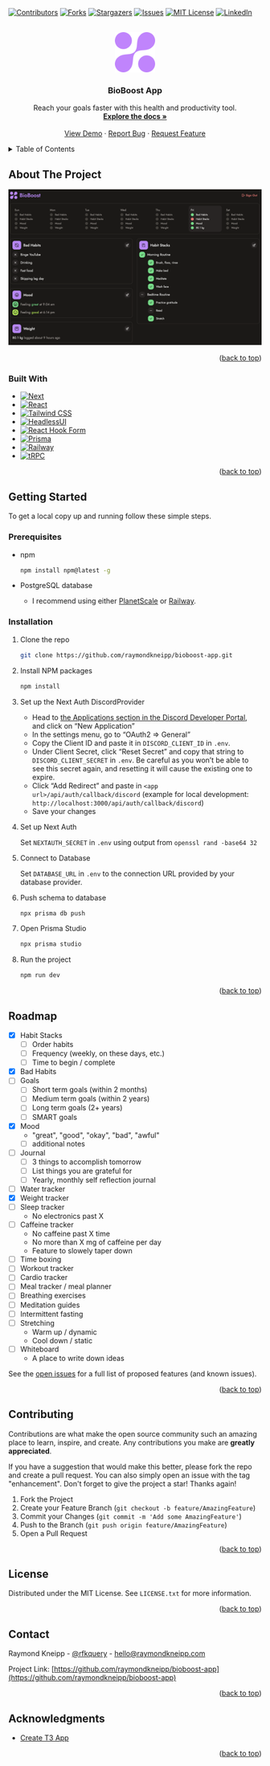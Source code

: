 <a name="readme-top"></a>

<!-- PROJECT SHIELDS -->

[![Contributors][contributors-shield]][contributors-url]
[![Forks][forks-shield]][forks-url]
[![Stargazers][stars-shield]][stars-url]
[![Issues][issues-shield]][issues-url]
[![MIT License][license-shield]][license-url]
[![LinkedIn][linkedin-shield]][linkedin-url]

<!-- PROJECT LOGO -->
<br />
<div align="center">
  <a href="https://github.com/raymondkneipp/bioboost-app">
    <img src="public/logo.svg" alt="Bioboost" width="80" height="80">
  </a>

<h3 align="center">BioBoost App</h3>

  <p align="center">
    Reach your goals faster with this health and productivity tool.
    <br />
    <a href="https://github.com/raymondkneipp/bioboost-app"><strong>Explore the docs »</strong></a>
    <br />
    <br />
    <a href="https://app.bioboost.fit">View Demo</a>
    ·
    <a href="https://github.com/raymondkneipp/bioboost-app/issues">Report Bug</a>
    ·
    <a href="https://github.com/raymondkneipp/bioboost-app/issues">Request Feature</a>
  </p>
</div>

<!-- TABLE OF CONTENTS -->
<details>
  <summary>Table of Contents</summary>
  <ol>
    <li>
      <a href="#about-the-project">About The Project</a>
      <ul>
        <li><a href="#built-with">Built With</a></li>
      </ul>
    </li>
    <li>
      <a href="#getting-started">Getting Started</a>
      <ul>
        <li><a href="#prerequisites">Prerequisites</a></li>
        <li><a href="#installation">Installation</a></li>
      </ul>
    </li>
    <li><a href="#roadmap">Roadmap</a></li>
    <li><a href="#contributing">Contributing</a></li>
    <li><a href="#license">License</a></li>
    <li><a href="#contact">Contact</a></li>
    <li><a href="#acknowledgments">Acknowledgments</a></li>
  </ol>
</details>

<!-- ABOUT THE PROJECT -->

## About The Project

[![BioBoost App Screenshot][product-screenshot]](https://app.bioboost.fit)

<p align="right">(<a href="#readme-top">back to top</a>)</p>

### Built With

- [![Next][next.js]][next-url]
- [![React][react.js]][react-url]
- [![Tailwind CSS][tailwindcss]][tailwindcss-url]
- [![HeadlessUI][headlessui]][headlessui-url]
- [![React Hook Form][reacthookform]][reacthookform-url]
- [![Prisma][prisma]][prisma-url]
- [![Railway][railway]][railway-url]
- [![tRPC][trpc]][trpc-url]

<p align="right">(<a href="#readme-top">back to top</a>)</p>

<!-- GETTING STARTED -->

## Getting Started

To get a local copy up and running follow these simple steps.

### Prerequisites

- npm

  ```sh
  npm install npm@latest -g
  ```

- PostgreSQL database
  - I recommend using either [PlanetScale](https://planetscale.com/) or [Railway](https://railway.app?referralCode=JMzfrz).

### Installation

1. Clone the repo

   ```sh
   git clone https://github.com/raymondkneipp/bioboost-app.git
   ```

2. Install NPM packages

   ```sh
   npm install
   ```

3. Set up the Next Auth DiscordProvider

   - Head to [the Applications section in the Discord Developer Portal](https://discord.com/developers/applications), and click on “New Application”
   - In the settings menu, go to “OAuth2 => General”
   - Copy the Client ID and paste it in `DISCORD_CLIENT_ID` in `.env`.
   - Under Client Secret, click “Reset Secret” and copy that string to `DISCORD_CLIENT_SECRET` in `.env`. Be careful as you won’t be able to see this secret again, and resetting it will cause the existing one to expire.
   - Click “Add Redirect” and paste in `<app url>/api/auth/callback/discord` (example for local development: `http://localhost:3000/api/auth/callback/discord`)
   - Save your changes

4. Set up Next Auth

   Set `NEXTAUTH_SECRET` in `.env` using output from `openssl rand -base64 32`

5. Connect to Database

   Set `DATABASE_URL` in `.env` to the connection URL provided by your database provider.

6. Push schema to database

   ```sh
   npx prisma db push
   ```

7. Open Prisma Studio

   ```sh
   npx prisma studio
   ```

8. Run the project

   ```sh
   npm run dev
   ```

<p align="right">(<a href="#readme-top">back to top</a>)</p>

<!-- ROADMAP -->

## Roadmap

- [x] Habit Stacks
  - [ ] Order habits
  - [ ] Frequency (weekly, on these days, etc.)
  - [ ] Time to begin / complete
- [x] Bad Habits
- [ ] Goals
  - [ ] Short term goals (within 2 months)
  - [ ] Medium term goals (within 2 years)
  - [ ] Long term goals (2+ years)
  - [ ] SMART goals
- [x] Mood
  - "great", "good", "okay", "bad", "awful"
  - [ ] additional notes
- [ ] Journal
  - [ ] 3 things to accomplish tomorrow
  - [ ] List things you are grateful for
  - [ ] Yearly, monthly self reflection journal
- [ ] Water tracker
- [x] Weight tracker
- [ ] Sleep tracker
  - No electronics past X
- [ ] Caffeine tracker
  - No caffeine past X time
  - No more than X mg of caffeine per day
  - Feature to slowely taper down
- [ ] Time boxing
- [ ] Workout tracker
- [ ] Cardio tracker
- [ ] Meal tracker / meal planner
- [ ] Breathing exercises
- [ ] Meditation guides
- [ ] Intermittent fasting
- [ ] Stretching
  - Warm up / dynamic
  - Cool down / static
- [ ] Whiteboard
  - A place to write down ideas

See the [open issues](https://github.com/raymondkneipp/bioboost-app/issues) for a full list of proposed features (and known issues).

<p align="right">(<a href="#readme-top">back to top</a>)</p>

<!-- CONTRIBUTING -->

## Contributing

Contributions are what make the open source community such an amazing place to learn, inspire, and create. Any contributions you make are **greatly appreciated**.

If you have a suggestion that would make this better, please fork the repo and create a pull request. You can also simply open an issue with the tag "enhancement".
Don't forget to give the project a star! Thanks again!

1. Fork the Project
2. Create your Feature Branch (`git checkout -b feature/AmazingFeature`)
3. Commit your Changes (`git commit -m 'Add some AmazingFeature'`)
4. Push to the Branch (`git push origin feature/AmazingFeature`)
5. Open a Pull Request

<p align="right">(<a href="#readme-top">back to top</a>)</p>

<!-- LICENSE -->

## License

Distributed under the MIT License. See `LICENSE.txt` for more information.

<p align="right">(<a href="#readme-top">back to top</a>)</p>

<!-- CONTACT -->

## Contact

Raymond Kneipp - [@rfkquery](https://twitter.com/twitter_handle) - hello@raymondkneipp.com

Project Link: [https://github.com/raymondkneipp/bioboost-app](https://github.com/raymondkneipp/bioboost-app)

<p align="right">(<a href="#readme-top">back to top</a>)</p>

<!-- ACKNOWLEDGMENTS -->

## Acknowledgments

- [Create T3 App](https://create.t3.gg/)

<p align="right">(<a href="#readme-top">back to top</a>)</p>

<!-- MARKDOWN LINKS & IMAGES -->
<!-- https://www.markdownguide.org/basic-syntax/#reference-style-links -->

[contributors-shield]: https://img.shields.io/github/contributors/raymondkneipp/bioboost-app.svg?style=for-the-badge
[contributors-url]: https://github.com/raymondkneipp/bioboost-app/graphs/contributors
[forks-shield]: https://img.shields.io/github/forks/raymondkneipp/bioboost-app.svg?style=for-the-badge
[forks-url]: https://github.com/raymondkneipp/bioboost-app/network/members
[stars-shield]: https://img.shields.io/github/stars/raymondkneipp/bioboost-app.svg?style=for-the-badge
[stars-url]: https://github.com/raymondkneipp/bioboost-app/stargazers
[issues-shield]: https://img.shields.io/github/issues/raymondkneipp/bioboost-app.svg?style=for-the-badge
[issues-url]: https://github.com/raymondkneipp/bioboost-app/issues
[license-shield]: https://img.shields.io/github/license/raymondkneipp/bioboost-app.svg?style=for-the-badge
[license-url]: https://github.com/raymondkneipp/bioboost-app/blob/master/LICENSE.txt
[linkedin-shield]: https://img.shields.io/badge/-LinkedIn-black.svg?style=for-the-badge&logo=linkedin&colorB=555
[linkedin-url]: https://linkedin.com/in/linkedin_username
[product-screenshot]: public/screenshot.png
[next.js]: https://img.shields.io/badge/next.js-000000?style=for-the-badge&logo=nextdotjs&logoColor=white
[next-url]: https://nextjs.org/
[react.js]: https://img.shields.io/badge/React-20232A?style=for-the-badge&logo=react&logoColor=61DAFB
[react-url]: https://reactjs.org/
[trpc]: https://img.shields.io/badge/tRPC-111111?style=for-the-badge&logo=trpc&logoColor=#327DB9
[trpc-url]: https://trpc.io/
[prisma]: https://img.shields.io/badge/Prisma-ffffff?style=for-the-badge&logo=prisma&logoColor=5967D8
[prisma-url]: https://www.prisma.io/
[reacthookform]: https://img.shields.io/badge/React%20Hook%20Form-081328?style=for-the-badge&logo=reacthookform&logoColor=EC5990
[reacthookform-url]: https://react-hook-form.com/
[headlessui]: https://img.shields.io/badge/Headlessui-111827?style=for-the-badge&logo=headlessui&logoColor=6CBEFD
[headlessui-url]: https://headlessui.com/
[tailwindcss]: https://img.shields.io/badge/Tailwind%20CSS-0B1121?style=for-the-badge&logo=tailwindcss&logoColor=37BCF8
[tailwindcss-url]: https://tailwindcss.com/
[railway]: https://img.shields.io/badge/Railway-14111C?style=for-the-badge&logo=railway&logoColor=ffffff
[railway-url]: https://tailwindcss.com/
